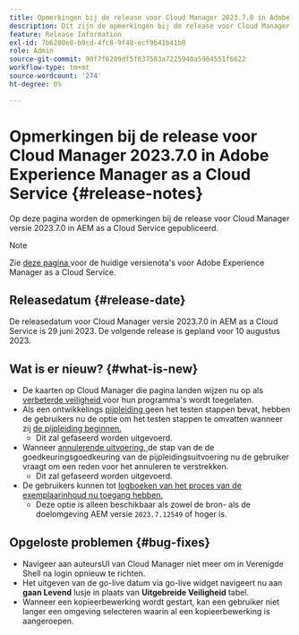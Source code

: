 ```yaml
---
title: Opmerkingen bij de release voor Cloud Manager 2023.7.0 in Adobe Experience Manager as a Cloud Service
description: Dit zijn de opmerkingen bij de release voor Cloud Manager 2023.7.0 in AEM as a Cloud Service.
feature: Release Information
exl-id: 7b6280e8-b9cd-4fc8-9f48-ecf9b41b41b8
role: Admin
source-git-commit: 90f7f6209df5f837583a7225940a5984551f6622
workflow-type: tm+mt
source-wordcount: '274'
ht-degree: 0%

---
```


# Opmerkingen bij de release voor Cloud Manager 2023.7.0 in Adobe Experience Manager as a Cloud Service {#release-notes}

Op deze pagina worden de opmerkingen bij de release voor Cloud Manager versie 2023.7.0 in AEM as a Cloud Service gepubliceerd.

>[!NOTE]
>
>Zie [ deze pagina ](/help/release-notes/release-notes-cloud/release-notes-current.md) voor de huidige versienota&#39;s voor Adobe Experience Manager as a Cloud Service.

## Releasedatum {#release-date}

De releasedatum voor Cloud Manager versie 2023.7.0 in AEM as a Cloud Service is 29 juni 2023. De volgende release is gepland voor 10 augustus 2023.

## Wat is er nieuw? {#what-is-new}

* De kaarten op Cloud Manager die pagina landen wijzen nu op als [ verbeterde veiligheid ](/help/implementing/cloud-manager/getting-access-to-aem-in-cloud/creating-production-programs.md) voor hun programma&#39;s wordt toegelaten.
* Als een ontwikkelings [ pijpleiding ](/help/implementing/cloud-manager/configuring-pipelines/introduction-ci-cd-pipelines.md) geen het testen stappen bevat, hebben de gebruikers nu de optie om het testen stappen te omvatten wanneer zij [ de pijpleiding beginnen.](/help/implementing/cloud-manager/configuring-pipelines/managing-pipelines.md#running-pipelines)
   * Dit zal gefaseerd worden uitgevoerd.
* Wanneer [ annulerende uitvoering, ](/help/implementing/cloud-manager/configuring-pipelines/managing-pipelines.md#view-details) de stap van de de goedkeuringsgoedkeuring van de pijpleidingsuitvoering nu de gebruiker vraagt om een reden voor het annuleren te verstrekken.
   * Dit zal gefaseerd worden uitgevoerd.
* De gebruikers kunnen tot [ logboeken van het proces van de exemplaarinhoud nu toegang hebben.](/help/implementing/developing/tools/content-copy.md#accessing-logs)
   * Deze optie is alleen beschikbaar als zowel de bron- als de doelomgeving AEM versie `2023.7.12549` of hoger is.

## Opgeloste problemen {#bug-fixes}

* Navigeer aan auteursUI van Cloud Manager niet meer om in Verenigde Shell na login opnieuw te richten.
* Het uitgeven van de go-live datum via go-live widget navigeert nu aan **gaan Levend** lusje in plaats van **Uitgebreide Veiligheid** tabel.
* Wanneer een kopieerbewerking wordt gestart, kan een gebruiker niet langer een omgeving selecteren waarin al een kopieerbewerking is aangeroepen.
